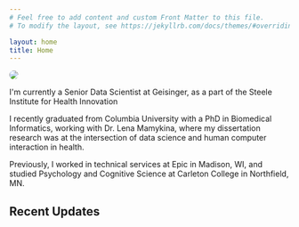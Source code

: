 ```yaml
---
# Feel free to add content and custom Front Matter to this file.
# To modify the layout, see https://jekyllrb.com/docs/themes/#overriding-theme-defaults

layout: home
title: Home
---
```


<div class="home_row">
  <div class="home_column1">
    <!-- Headshot image -->
    <img style="text-align:center;border-radius:50%;" src="/assets/elliot_mitchell.jpg" color="gray"/>
</div>
<div class="home_column2">
<!-- Main content goes here -->
<p>I'm currently a Senior Data Scientist at Geisinger, as a part of the Steele Institute for Health Innovation 
</p>

<p>I recently graduated from Columbia University with a  PhD in Biomedical Informatics, working with Dr. Lena Mamykina, where my dissertation research was at the intersection of data science and human computer interaction in health. 
</p>

<p>Previously, I worked in technical services at Epic in Madison, WI, and studied Psychology and Cognitive Science at Carleton College in Northfield, MN.
</p>

</div>
</div>


## Recent Updates
